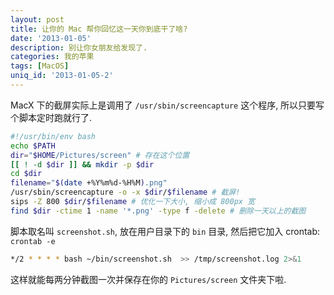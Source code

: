 ```yaml
---
layout: post
title: 让你的 Mac 帮你回忆这一天你到底干了啥?
date: '2013-01-05'
description: 别让你女朋友给发现了.
categories: 我的苹果
tags: [MacOS]
uniq_id: '2013-01-05-2'
---
```

MacX 下的截屏实际上是调用了 `/usr/sbin/screencapture` 这个程序, 所以只要写个脚本定时跑就行了.

```bash
#!/usr/bin/env bash
echo $PATH
dir="$HOME/Pictures/screen" # 存在这个位置
[[ ! -d $dir ]] && mkdir -p $dir
cd $dir
filename="$(date +%Y%m%d-%H%M).png"
/usr/sbin/screencapture -o -x $dir/$filename # 截屏!
sips -Z 800 $dir/$filename # 优化一下大小, 缩小成 800px 宽
find $dir -ctime 1 -name '*.png' -type f -delete # 删除一天以上的截图
```

脚本取名叫 `screenshot.sh`, 放在用户目录下的 `bin` 目录, 然后把它加入 crontab: `crontab -e`

```bash
*/2 * * * * bash ~/bin/screenshot.sh  >> /tmp/screenshot.log 2>&1
```

这样就能每两分钟截图一次并保存在你的 `Pictures/screen` 文件夹下啦.
